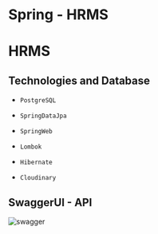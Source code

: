 # Spring - HRMS


# HRMS

## Technologies and Database


- `PostgreSQL` 


- `SpringDataJpa`


- `SpringWeb`


- `Lombok`


- `Hibernate`


- `Cloudinary`



## SwaggerUI - API

![swagger](https://resimyukle.org/images/2021/06/17/5e05a69e94ac1c0abf41d4f546232523.png)
